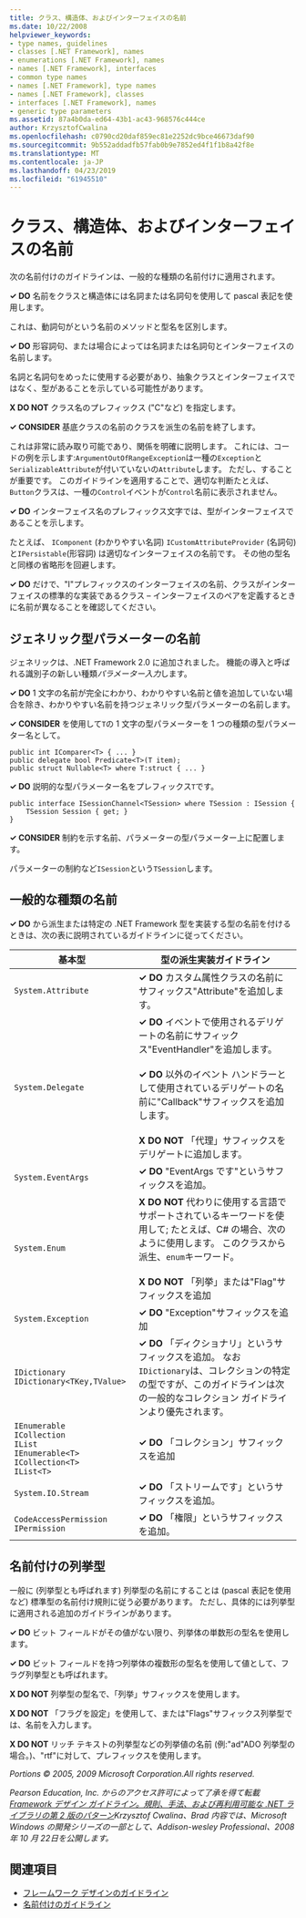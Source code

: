 ```yaml
---
title: クラス、構造体、およびインターフェイスの名前
ms.date: 10/22/2008
helpviewer_keywords:
- type names, guidelines
- classes [.NET Framework], names
- enumerations [.NET Framework], names
- names [.NET Framework], interfaces
- common type names
- names [.NET Framework], type names
- names [.NET Framework], classes
- interfaces [.NET Framework], names
- generic type parameters
ms.assetid: 87a4b0da-ed64-43b1-ac43-968576c444ce
author: KrzysztofCwalina
ms.openlocfilehash: c0790cd20daf859ec81e2252dc9bce46673daf90
ms.sourcegitcommit: 9b552addadfb57fab0b9e7852ed4f1f1b8a42f8e
ms.translationtype: MT
ms.contentlocale: ja-JP
ms.lasthandoff: 04/23/2019
ms.locfileid: "61945510"
---
```

# <a name="names-of-classes-structs-and-interfaces"></a>クラス、構造体、およびインターフェイスの名前
次の名前付けのガイドラインは、一般的な種類の名前付けに適用されます。  
  
 **✓ DO** 名前をクラスと構造体には名詞または名詞句を使用して pascal 表記を使用します。  
  
 これは、動詞句がという名前のメソッドと型名を区別します。  
  
 **✓ DO** 形容詞句、または場合によっては名詞または名詞句とインターフェイスの名前します。  
  
 名詞と名詞句をめったに使用する必要があり、抽象クラスとインターフェイスではなく、型があることを示している可能性があります。  
  
 **X DO NOT** クラス名のプレフィックス ("C"など) を指定します。  
  
 **✓ CONSIDER** 基底クラスの名前のクラスを派生の名前を終了します。  
  
 これは非常に読み取り可能であり、関係を明確に説明します。 これには、コードの例を示します:`ArgumentOutOfRangeException`は一種の`Exception`と`SerializableAttribute`が付いていないの`Attribute`します。 ただし、することが重要です。 このガイドラインを適用することで、適切な判断たとえば、`Button`クラスは、一種の`Control`イベントが`Control`名前に表示されません。  
  
 **✓ DO** インターフェイス名のプレフィックス文字では、型がインターフェイスであることを示します。  
  
 たとえば、 `IComponent` (わかりやすい名詞) `ICustomAttributeProvider` (名詞句) と`IPersistable`(形容詞) は適切なインターフェイスの名前です。 その他の型名と同様の省略形を回避します。  
  
 **✓ DO** だけで、"I"プレフィックスのインターフェイスの名前、クラスがインターフェイスの標準的な実装であるクラス – インターフェイスのペアを定義するときに名前が異なることを確認してください。  
  
## <a name="names-of-generic-type-parameters"></a>ジェネリック型パラメーターの名前  
 ジェネリックは、.NET Framework 2.0 に追加されました。 機能の導入と呼ばれる識別子の新しい種類*パラメーター入力*します。  
  
 **✓ DO** 1 文字の名前が完全にわかり、わかりやすい名前と値を追加していない場合を除き、わかりやすい名前を持つジェネリック型パラメーターの名前します。  
  
 **✓ CONSIDER** を使用して`T`の 1 文字の型パラメーターを 1 つの種類の型パラメーター名として。  
  
```  
public int IComparer<T> { ... }  
public delegate bool Predicate<T>(T item);  
public struct Nullable<T> where T:struct { ... }  
```  
  
 **✓ DO** 説明的な型パラメーター名をプレフィックス`T`です。  
  
```  
public interface ISessionChannel<TSession> where TSession : ISession {  
    TSession Session { get; }  
}  
```  
  
 **✓ CONSIDER** 制約を示す名前、パラメーターの型パラメーター上に配置します。  
  
 パラメーターの制約など`ISession`という`TSession`します。  
  
## <a name="names-of-common-types"></a>一般的な種類の名前  
 **✓ DO** から派生または特定の .NET Framework 型を実装する型の名前を付けるときは、次の表に説明されているガイドラインに従ってください。  
  
|基本型|型の派生実装ガイドライン|  
|---------------|------------------------------------------|  
|`System.Attribute`|**✓ DO** カスタム属性クラスの名前にサフィックス"Attribute"を追加します。|  
|`System.Delegate`|**✓ DO** イベントで使用されるデリゲートの名前にサフィックス"EventHandler"を追加します。<br /><br /> **✓ DO** 以外のイベント ハンドラーとして使用されているデリゲートの名前に"Callback"サフィックスを追加します。<br /><br /> **X DO NOT** 「代理」サフィックスをデリゲートに追加します。|  
|`System.EventArgs`|**✓ DO** "EventArgs です"というサフィックスを追加。|  
|`System.Enum`|**X DO NOT** 代わりに使用する言語でサポートされているキーワードを使用して; たとえば、C# の場合、次のように使用します。 このクラスから派生、`enum`キーワード。<br /><br /> **X DO NOT** 「列挙」または"Flag"サフィックスを追加|  
|`System.Exception`|**✓ DO** "Exception"サフィックスを追加|  
|`IDictionary` <br /> `IDictionary<TKey,TValue>`|**✓ DO** 「ディクショナリ」というサフィックスを追加。 なお`IDictionary`は、コレクションの特定の型ですが、このガイドラインは次の一般的なコレクション ガイドラインより優先されます。|  
|`IEnumerable` <br /> `ICollection` <br /> `IList` <br /> `IEnumerable<T>` <br /> `ICollection<T>` <br /> `IList<T>`|**✓ DO** 「コレクション」サフィックスを追加|  
|`System.IO.Stream`|**✓ DO** 「ストリームです」というサフィックスを追加。|  
|`CodeAccessPermission IPermission`|**✓ DO** 「権限」というサフィックスを追加。|  
  
## <a name="naming-enumerations"></a>名前付けの列挙型  
 一般に (列挙型とも呼ばれます) 列挙型の名前にすることは (pascal 表記を使用など) 標準型の名前付け規則に従う必要があります。 ただし、具体的には列挙型に適用される追加のガイドラインがあります。  
  
 **✓ DO** ビット フィールドがその値がない限り、列挙体の単数形の型名を使用します。  
  
 **✓ DO** ビット フィールドを持つ列挙体の複数形の型名を使用して値として、フラグ列挙型とも呼ばれます。  
  
 **X DO NOT** 列挙型の型名で、「列挙」サフィックスを使用します。  
  
 **X DO NOT** 「フラグを設定」を使用して、または"Flags"サフィックス列挙型では、名前を入力します。  
  
 **X DO NOT** リッチ テキストの列挙型などの列挙値の名前 (例:"ad"ADO 列挙型の場合。)、"rtf"に対して、プレフィックスを使用します。  
  
 *Portions © 2005, 2009 Microsoft Corporation.All rights reserved.*  
  
 *Pearson Education, Inc. からのアクセス許可によって了承を得て転載[Framework デザイン ガイドライン。規則、手法、および再利用可能な .NET ライブラリの第 2 版のパターン](https://www.informit.com/store/framework-design-guidelines-conventions-idioms-and-9780321545619)Krzysztof Cwalina、Brad 内容では、Microsoft Windows の開発シリーズの一部として、Addison-wesley Professional、2008 年 10 月 22日を公開します。*  
  
## <a name="see-also"></a>関連項目

- [フレームワーク デザインのガイドライン](../../../docs/standard/design-guidelines/index.md)
- [名前付けのガイドライン](../../../docs/standard/design-guidelines/naming-guidelines.md)
